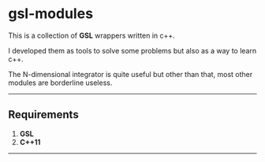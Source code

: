 # gsl-modules

This is a collection of **GSL** wrappers written in c++.

I developed them as tools to solve some problems but also as a way to learn c++.

The N-dimensional integrator is quite useful but other than that, most other modules are borderline useless.

---

## Requirements
1. **GSL**
2. **C++11**

---
